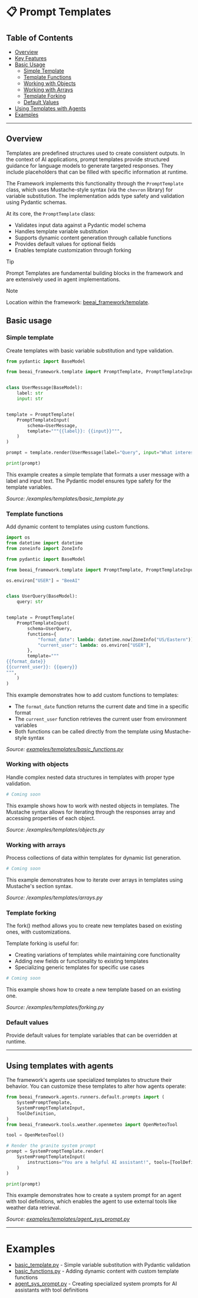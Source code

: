 # 📋 Prompt Templates

<!-- TOC -->
## Table of Contents
- [Overview](#overview)
- [Key Features](#key-features)
- [Basic Usage](#basic-usage)
  - [Simple Template](#simple-template)
  - [Template Functions](#template-functions)
  - [Working with Objects](#working-with-objects)
  - [Working with Arrays](#working-with-arrays)
  - [Template Forking](#template-forking)
  - [Default Values](#default-values)
- [Using Templates with Agents](#using-templates-with-agents)
- [Examples](#examples)
<!-- /TOC -->

---

## Overview

Templates are predefined structures used to create consistent outputs. In the context of AI applications, prompt templates provide structured guidance for language models to generate targeted responses. They include placeholders that can be filled with specific information at runtime.

The Framework implements this functionality through the `PromptTemplate` class, which uses Mustache-style syntax (via the `chevron` library) for variable substitution. The implementation adds type safety and validation using Pydantic schemas.

At its core, the `PromptTemplate` class:
* Validates input data against a Pydantic model schema
* Handles template variable substitution
* Supports dynamic content generation through callable functions
* Provides default values for optional fields
* Enables template customization through forking

> [!TIP]
>
> Prompt Templates are fundamental building blocks in the framework and are extensively used in agent implementations.

> [!NOTE]
>
> Location within the framework: [beeai_framework/template](/python/beeai_framework/template.py).

## Basic usage

### Simple template

Create templates with basic variable substitution and type validation.

```py
from pydantic import BaseModel

from beeai_framework.template import PromptTemplate, PromptTemplateInput


class UserMessage(BaseModel):
    label: str
    input: str


template = PromptTemplate(
    PromptTemplateInput(
        schema=UserMessage,
        template="""{{label}}: {{input}}""",
    )
)

prompt = template.render(UserMessage(label="Query", input="What interesting things happened on this day in history?"))

print(prompt)

```

This example creates a simple template that formats a user message with a label and input text. The Pydantic model ensures type safety for the template variables.

_Source: /examples/templates/basic_template.py_

### Template functions

Add dynamic content to templates using custom functions.

```py
import os
from datetime import datetime
from zoneinfo import ZoneInfo

from pydantic import BaseModel

from beeai_framework.template import PromptTemplate, PromptTemplateInput

os.environ["USER"] = "BeeAI"


class UserQuery(BaseModel):
    query: str


template = PromptTemplate(
    PromptTemplateInput(
        schema=UserQuery,
        functions={
            "format_date": lambda: datetime.now(ZoneInfo("US/Eastern")).strftime("%A, %B %d, %Y at %I:%M:%S %p"),
            "current_user": lambda: os.environ["USER"],
        },
        template="""
{{format_date}}
{{current_user}}: {{query}}
""",
    )
)

```

This example demonstrates how to add custom functions to templates:
* The `format_date` function returns the current date and time in a specific format
* The `current_user` function retrieves the current user from environment variables
* Both functions can be called directly from the template using Mustache-style syntax

_Source: [examples/templates/basic_functions.py](/python/examples/templates/basic_functions.py)_

### Working with objects

Handle complex nested data structures in templates with proper type validation.

```py
# Coming soon
```

This example shows how to work with nested objects in templates. The Mustache syntax allows for iterating through the responses array and accessing properties of each object.

_Source: /examples/templates/objects.py_

### Working with arrays

Process collections of data within templates for dynamic list generation.

```py
# Coming soon
```

This example demonstrates how to iterate over arrays in templates using Mustache's section syntax.

_Source: /examples/templates/arrays.py_

### Template forking

The fork() method allows you to create new templates based on existing ones, with customizations.

Template forking is useful for:
* Creating variations of templates while maintaining core functionality
* Adding new fields or functionality to existing templates
* Specializing generic templates for specific use cases

```py
# Coming soon
```

This example shows how to create a new template based on an existing one.

_Source: /examples/templates/forking.py_

### Default values

Provide default values for template variables that can be overridden at runtime.

---

## Using templates with agents

The framework's agents use specialized templates to structure their behavior. You can customize these templates to alter how agents operate:

<!-- embedme examples/templates/agent_sys_prompt.py -->

```py
from beeai_framework.agents.runners.default.prompts import (
    SystemPromptTemplate,
    SystemPromptTemplateInput,
    ToolDefinition,
)
from beeai_framework.tools.weather.openmeteo import OpenMeteoTool

tool = OpenMeteoTool()

# Render the granite system prompt
prompt = SystemPromptTemplate.render(
    SystemPromptTemplateInput(
        instructions="You are a helpful AI assistant!", tools=[ToolDefinition(**tool.prompt_data())], tools_length=1
    )
)

print(prompt)

```

This example demonstrates how to create a system prompt for an agent with tool definitions, which enables the agent to use external tools like weather data retrieval.

_Source: [examples/templates/agent_sys_prompt.py](/examples/templates/agent_sys_prompt.py)_

---

# Examples

- [basic_template.py](/python/examples/templates/basic_template.py) - Simple variable substitution with Pydantic validation
- [basic_functions.py](/python/examples/templates/basic_functions.py) - Adding dynamic content with custom template functions
- [agent_sys_prompt.py](/python/examples/templates/agent_sys_prompt.py) - Creating specialized system prompts for AI assistants with tool definitions